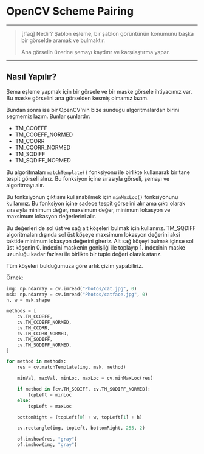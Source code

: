 # OpenCV Scheme Pairing

---

> [!faq] Nedir?
> Şablon eşleme, bir şablon görüntünün konumunu başka bir
> görselde aramak ve bulmaktır.
>
> Ana görselin üzerine şemayı kaydırır ve karşılaştırma yapar.

---

## Nasıl Yapılır?

Şema eşleme yapmak için bir görsele ve bir maske görsele ihtiyacımız
var. Bu maske görselini ana görselden kesmiş olmamız lazım.

Bundan sonra ise bir OpenCV'nin bize sunduğu algoritmalardan birini
seçmemiz lazım. Bunlar şunlardır:

- TM_CCOEFF
- TM_CCOEFF_NORMED
- TM_CCORR
- TM_CCORR_NORMED
- TM_SQDIFF
- TM_SQDIFF_NORMED

Bu algoritmaları `matchTemplate()` fonksiyonu ile birlikte kullanarak
bir tane tespit görseli alırız. Bu fonksiyon içine sırasıyla görseli,
şemayı ve algoritmayı alır.

Bu fonksiyonun çıktısını kullanabilmek için `minMaxLoc()` fonksiyonunu
kullanırız. Bu fonksiyon içine sadece tespit görselini alır ama çıktı
olarak sırasıyla minimum değer, maxsimum değer, minimum lokasyon ve
maxsimum lokasyon değerlerini alır.

Bu değerleri de sol üst ve sağ alt köşeleri bulmak için kullanırız.
TM_SQDIFF algoritmaları dışında sol üst köşeye maxsimum lokasyon
değerini aksi taktide minimum lokasyon değerini gireriz. Alt sağ
köşeyi bulmak içinse sol üst köşenin 0. indexini maskenin genişliği
ile toplayıp 1. indexinin maske uzunluğu kadar fazlası ile birlikte bir
tuple değeri olarak atarız.

Tüm köşeleri bulduğumuza göre artık çizim yapabiliriz.

Örnek:

```python
img: np.ndarray = cv.imread("Photos/cat.jpg", 0)
msk: np.ndarray = cv.imread("Photos/catface.jpg", 0)
h, w = msk.shape

methods = [
    cv.TM_CCOEFF,
    cv.TM_CCOEFF_NORMED,
    cv.TM_CCORR,
    cv.TM_CCORR_NORMED,
    cv.TM_SQDIFF,
    cv.TM_SQDIFF_NORMED,
]

for method in methods:
    res = cv.matchTemplate(img, msk, method)

    minVal, maxVal, minLoc, maxLoc = cv.minMaxLoc(res)

    if method in [cv.TM_SQDIFF, cv.TM_SQDIFF_NORMED]:
        topLeft = minLoc
    else:
        topLeft = maxLoc

    bottomRight = (topLeft[0] + w, topLeft[1] + h)

    cv.rectangle(img, topLeft, bottomRight, 255, 2)

    of.imshow(res, "gray")
    of.imshow(img, "gray")
```

